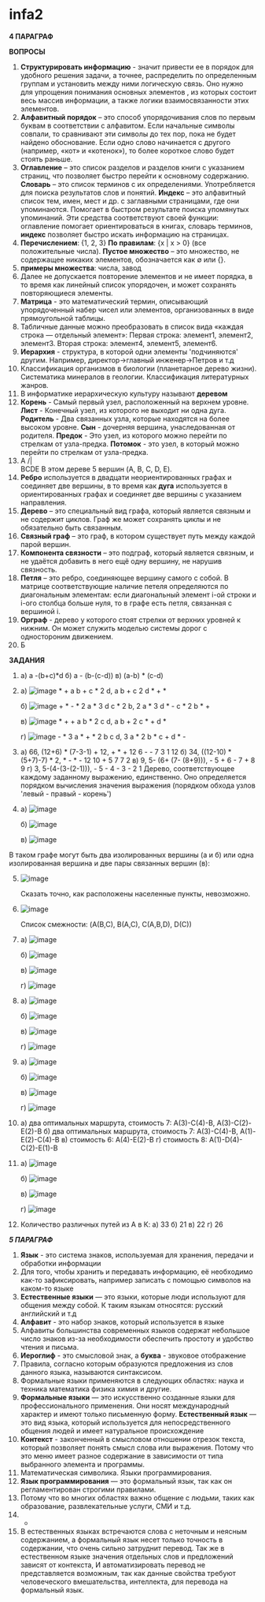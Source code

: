 # infa2 

**4 ПАРАГРАФ**

**ВОПРОСЫ**

1) **Структурировать информацию** - значит привести ее в порядок для удобного решения задачи, а точнее, распределить по определенным группам и установить между ними логическую связь. Оно нужно для упрощения понимания основных элементов , из которых состоит весь массив информации, а также логики взаимосвязанности этих элементов.
2) **Алфавитный порядок** – это способ упорядочивания слов по первым буквам в соответствии с алфавитом. Если начальные символы совпали, то сравнивают эти символы до тех пор, пока не будет найдено обоснование. Если одно слово начинается с другого (например, «кот» и «котенок»), то более короткое слово будет стоять раньше.
3) **Оглавление** – это список разделов и разделов книги с указанием страниц, что позволяет быстро перейти к основному содержанию.
**Словарь** – это список терминов с их определениями. Употребляется для поиска результатов слов и понятий.
**Индекс** – это алфавитный список тем, имен, мест и др. с заглавными страницами, где они упоминаются. Помогает в быстром результате поиска упомянутых упоминаний. Эти средства соответствуют своей функции: оглавление помогает ориентироваться в книгах, словарь терминов, **индекс** позволяет быстро искать информацию на страницах.
4) **Перечислением**: {1, 2, 3}
**По правилам**: {x | x > 0} (все положительные числа). **Пустое множество** – это множество, не содержащее никаких элементов, обозначается как ∅ или {}.
5) **примеры множества**: числа, завод
6) Далее не допускается повторение элементов и не имеет порядка, в то время как линейный список упорядочен, и может сохранять повторяющиеся элементы.
7) **Матрица** - это математический термин, описывающий упорядоченный набер чисел или элементов, организованных в виде прямоугольной таблицы.
8) Табличные данные можно преобразовать в список вида «каждая строка — отдельный элемент»:
Первая строка: элемент1, элемент2, элемент3.
Вторая строка: элемент4, элемент5, элемент6.
9) **Иерархия** - структура, в которой одни элементы 'подчиняются' другим. Например, директор->главный инженер->Петров и т.д
10) Классификация организмов в биологии (планетарное дерево жизни).
Систематика минералов в геологии.
Классификация литературных жанров.
11) В информатике иерархическую культуру называют **деревом**
12) **Корень** - Самый первый узел, расположенный на верхнем уровне. **Лист** - Конечный узел, из которого не выходит ни одна дуга. **Родитель** - Два связанных узла, которые находятся на более высоком уровне. **Сын** - дочерняя вершина, унаследованная от родителя. **Предок** - Это узел, из которого можно перейти по стрелкам от узла-предка. **Потомок** - это узел, в который можно перейти по стрелкам от узла-предка.
13) A
/|\
BCDE
В этом дереве 5 вершин (A, B, C, D, E).
14) **Ребро** используется в двадцати неориентированных графах и соединяет две вершины, в то время как **дуга** используется в ориентированных графах и соединяет две вершины с указанием направления.
15) **Дерево** – это специальный вид графа, который является связным и не содержит циклов. Граф же может сохранять циклы и не обязательно быть связанным.
16) **Связный граф** – это граф, в котором существует путь между каждой парой вершин.
17) **Компонента связности** – это подграф, который является связным, и не удаётся добавить в него ещё одну вершину, не нарушив связность.
18) **Петля** – это ребро, соединяющее вершину самого с собой. В матрице соответствующие наличие петеля определяются по диагональным элементам: если диагональный элемент i-ой строки и i-ого столбца больше нуля, то в графе есть петля, связанная с вершиной i.
19) **Орграф** - дерево у которого стоят стрелки от верхних уровней к нижним. Он может служить моделью системы дорог с одностороним движением.
20) Б 

**ЗАДАНИЯ**

1) a)  a -(b+c)*d
   б)  a - (b-(c-d))
   в)  (a-b) * (c-d)
   
2) а) ![image](https://github.com/user-attachments/assets/b77bfb37-478a-4a9c-b3e6-97831b321e9a) * + a b + c * 2 d, a b + c 2 d * + *
   
   б) ![image](https://github.com/user-attachments/assets/a878b91c-b57a-46d0-b7cd-39ca2a8adc52) + * - * 2 a * 3 d c * 2 b,        2 a * 3 d * - c * 2 b * +
   
   в) ![image](https://github.com/user-attachments/assets/a8d2f589-68f6-4bce-ae18-6632dc80c814) * + + a b * 2 c d, a b + 2 c * + d *
   
   г) ![image](https://github.com/user-attachments/assets/6252de75-8b23-4360-af96-d4296cd61e16) - * 3 a * + * 2 b c d, 3 a * 2 b * c + d * -

3) a) 66, (12+6) * (7-3-1) + 12, + * + 12 6 - - 7 3 1 12
   б) 34, ((12-10) * (5+7)-7) * 2, * - * - 12 10 + 5 7 7 2
   в) 9, 5- (6+ (7- (8+9))), - 5 + 6 - 7 + 8 9
   г) 3, 5-(4-(3-(2-1))), - 5 - 4 - 3 - 2 1
   Дерево, соответствующее каждому заданному выражению, единственно. Оно определяется порядком вычисления значения выражения (порядком обхода узлов 'левый - правый - корень')

4) а) ![image](https://github.com/user-attachments/assets/884bbd64-2e89-4970-b2ca-4444a4faeb04)

   б) ![image](https://github.com/user-attachments/assets/5781f024-c402-4633-ba5b-6c9bf807caf7)

   в) ![image](https://github.com/user-attachments/assets/96e4c34a-a174-44a6-9369-3e6f02134614)

В таком графе могут быть два изолированных вершины (а и б) или одна изолированная вершина и две пары связанных вершин (в):

5) ![image](https://github.com/user-attachments/assets/15fd9c10-beae-4323-9b33-dcfd495dcd92)

   Сказать точно, как расположены населенные пункты, невозможно.

6) ![image](https://github.com/user-attachments/assets/64acaa67-195e-4c4b-a2a2-6c36fed0ce89)

   Список смежности:
(A(B,C), B(A,C), C(A,B,D), D(C))

7) а) ![image](https://github.com/user-attachments/assets/79cbf6a0-3873-4147-a5d1-3c1e3571703b)

   б) ![image](https://github.com/user-attachments/assets/ddba4a03-6a97-46cf-99f4-233fbbaa8b76)

   в) ![image](https://github.com/user-attachments/assets/1a698c65-e49e-4956-846a-5d10e6936c05)

   г) ![image](https://github.com/user-attachments/assets/96b727eb-488e-482e-9c42-cbe82b6c4fa7)

8) а) ![image](https://github.com/user-attachments/assets/6a76a270-6293-4d10-b53f-e5d6a08d389d)

   б) ![image](https://github.com/user-attachments/assets/cf3f0475-ae1f-4632-a0da-9d6ca84716f3)

   в) ![image](https://github.com/user-attachments/assets/3327ab2e-7389-4b32-8ef0-d755249361f3)

   г) ![image](https://github.com/user-attachments/assets/caf9b73c-f3ef-461f-9fb0-266e09d7e868)

9) а) ![image](https://github.com/user-attachments/assets/8bac80b9-9ed3-499d-9847-d54ee5a83563)

   б) ![image](https://github.com/user-attachments/assets/e32f3e79-44b4-42c5-824f-e90098f92783)

   в) ![image](https://github.com/user-attachments/assets/dab83246-e534-4c13-985c-64b9d4275aba)

   г) ![image](https://github.com/user-attachments/assets/b07d20dc-a31a-435a-bb0d-27d7232ec02d)

10) а) два оптимальных маршрута, стоимость 7:
    А(3)-С(4)-В, А(3)-С(2)-Е(2)-В
    б) два оптимальных маршрута, стоимость 7:
    А(3)-С(4)-В, А(1)-Е(2)-С(4)-В
    в) стоимость 6:
    А(4)-Е(2)-В
    г) стоимость 8:
    А(1)-D(4)-С(2)-Е(1)-В

11) а) ![image](https://github.com/user-attachments/assets/466c71c1-4a3e-4cac-9dfb-7b988a1986df)

    б) ![image](https://github.com/user-attachments/assets/e0f982e9-275c-462b-ac68-ca526c0f119a)

    в) ![image](https://github.com/user-attachments/assets/86921130-b686-4c9f-bc39-003ef4209bc4)

    г) ![image](https://github.com/user-attachments/assets/ac2c5bd0-e143-4753-a900-98cd5fda6f41)

12) Количество различных путей из А в К:
    а) 33
    б) 21
    в) 22
    г) 26



***5 ПАРАГРАФ***

1) **Язык** - это система знаков, используемая для хранения, передачи и обработки информации
2) Для того, чтобы хранить и передавать информацию, её необходимо как-то зафиксировать, например записать с помощью символов на каком-то языке
3) **Естественные языки** — это языки, которые люди используют для общения между собой.
К таким языкам относятся:
русский
английский и т.д
4) **Алфавит** - это набор знаков, который используется в языке
5) Алфавиты большинства современных языков содержат небольшое число знаков из-за необходимости обеспечить простоту и удобство чтения и письма.
6) **Иероглиф** - это смысловой знак, а **буква** - звуковое отображение
7) Правила, согласно которым образуются предложения из слов данного языка, называются синтаксисом.
8) Формальные языки применяются в следующих областях:
наука и техника
математика
физика
химия и другие.
9) **Формальные языки** — это искусственно созданные языки для профессионального применения. Они носят международный характер и имеют только письменную форму. 
**Естественный язык** — это вид языка, который используется для непосредственного общения людей и имеет натуральное происхождение
10) **Контекст** - законченный в смысловом отношении отрезок текста, который позволяет понять смысл слова или выражения. Потому что это меню имеет разное содержание в зависимости от типа выбранного элемента и программы.
11) Математическая символика.
Языки программирования.
12) **Язык программирования** — это формальный язык, так как он регламентирован строгими правилами.
13) Потому что во многих областях важно общение с людьми, таких как образование, развлекательные услуги, СМИ и т.д.
14) -
15) В естественных языках встречаются слова с неточным и неясным содержанием, а формальный язык несет только точность в содержании, что очень сильно затруднит перевод. Так же в естественном языке значения отдельных слов и предложений зависят от контекста,
И автоматизировать перевод не представляется возможным, так как данные свойства требуют человеческого вмешательства, интеллекта, для перевода на формальный язык.









